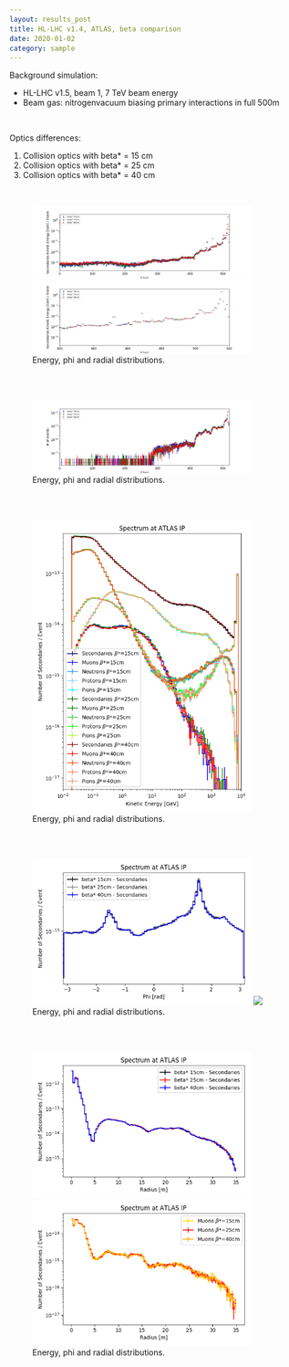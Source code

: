 ```yaml
---
layout: results_post
title: HL-LHC v1.4, ATLAS, beta comparison
date: 2020-01-02
category: sample
---
```

Background simulation:
   * HL-LHC v1.5, beam 1, 7 TeV beam energy
   * Beam gas: nitrogenvacuum biasing primary interactions in full 500m

<br>

Optics differences:
   1. Collision optics with beta* = 15 cm
   2. Collision optics with beta* = 25 cm
   3. Collision	optics with beta* = 40 cm

<br>

<figure>
<img src="/public/img/v1p5_beta_comparison/IPoriginKE_comparison_all_output_hllhc_v1p5_ATLAS_1_500_beta15_20MeVcut_nitrogen_sigmaE.png" style="width: 40vw;">
<img src="/public/img/v1p5_beta_comparison/IPoriginKE_comparison_zoom_output_hllhc_v1p5_ATLAS_1_500_beta15_20MeVcut_nitrogen_sigmaE.png" style="width: 40vw;">
<figcaption>Energy, phi and radial distributions.</figcaption>
</figure>

<br>
<br>

<figure>
<img src="/public/img/v1p5_beta_comparison/IPorigin_muons_comparison_output_hllhc_v1p5_ATLAS_1_500_beta15_20MeVcut_nitrogen_sigmaE.png" style="width: 40vw;">
<figcaption>Energy, phi and radial distributions.</figcaption>
</figure>

<br>
<br>


<figure>
<img src="/public/img/v1p5_beta_comparison/spectrum_kene_comp_beta_output_hllhc_v1p5_ATLAS_1_500_beta15_20MeVcut_nitrogen_sigmaE.png" style="width: 40vw;">
<figcaption>Energy, phi and radial distributions.</figcaption>
</figure>

<br>
<br>


<figure>
<img src="/public/img/v1p5_beta_comparison/spectrum_seco_phi_comp_output_hllhc_v1p5_ATLAS_1_500_beta15_20MeVcut_nitrogen_sigmaE.png" style="width: 40vw;">
<img src="/public/img/v1p5_beta_comparison/spectrum_muon_phi_comp_output_hllhc_v1p5_ATLAS_1_500_beta15_20MeVcut_nitrogen_sigmaE.png" style="width: 40vw;">
<figcaption>Energy, phi and radial distributions.</figcaption>
</figure>

<br>
<br>


<figure>
<img src="/public/img/v1p5_beta_comparison/spectrum_seco_r_comp_output_hllhc_v1p5_ATLAS_1_500_beta15_20MeVcut_nitrogen_sigmaE.png" style="width: 40vw;">
<img src="/public/img/v1p5_beta_comparison/spectrum_muon_r_kene_comp_beta_output_hllhc_v1p5_ATLAS_1_500_beta15_20MeVcut_nitrogen_sigmaE.png" style="width: 40vw;">
<figcaption>Energy, phi and radial distributions.</figcaption>
</figure>

